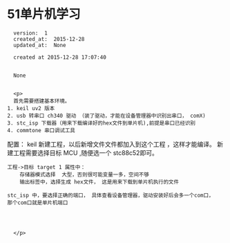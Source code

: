 
  # 51单片机学习

      version:  1
      created_at:  2015-12-28
      updated_at:  None

      created at 2015-12-28 17:07:40 


      None


      <p>
      首先需要搭建基本环境。
	1. keil uv2 版本
	2. usb 转串口 ch340 驱动 （装了驱动，才能在设备管理器中识别出串口， comX)
	3. stc_isp 下载器（用来下载编译好的hex文件到单片机),前提是串口已经识别
	4. commtone 串口调试工具

配置：
	keil 新建工程，以后新增文件文件都加入到这个工程 ，这样才能编译。
	新建工程需要选择目标 MCU ,随便选一个 stc88c52即可。

	工程->目标 target 1 属性中：
		存储器模式选择  大型，否则很可能变量一多，空间不够
		输出标签中，选择生成 hex文件， 这是用来下载到单片机执行的文件

	stc_isp 中，要选择正确的端口， 具体查看设备管理器，驱动安装好后会多一个com口，
	那个com口就是单片机端口

		


      </p>

  